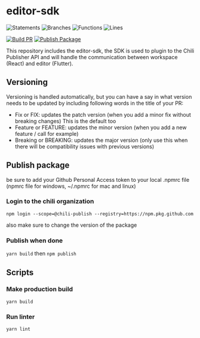 # editor-sdk

![Statements](https://img.shields.io/badge/statements-85.45%25-yellow.svg) ![Branches](https://img.shields.io/badge/branches-75.32%25-red.svg) ![Functions](https://img.shields.io/badge/functions-75.44%25-red.svg) ![Lines](https://img.shields.io/badge/lines-86.09%25-yellow.svg)

[![Build PR](https://github.com/chili-publish/editor-sdk/actions/workflows/pr-build.yml/badge.svg)](https://github.com/chili-publish/editor-sdk/actions/workflows/pr-build.yml) [![Publish Package](https://github.com/chili-publish/editor-sdk/actions/workflows/publish-package.yml/badge.svg)](https://github.com/chili-publish/editor-sdk/actions/workflows/publish-package.yml)


This repository includes the editor-sdk, the SDK is used to plugin to the Chili Publisher API and will handle the communication between workspace (React) and editor (Flutter).

## Versioning

Versioning is handled automatically, but you can have a say in what version needs to be updated by including following words in the title of your PR:
- Fix or FIX: updates the patch version (when you add a minor fix without breaking changes) This is the default too
- Feature or FEATURE: updates the minor version (when you add a new feature / call for example)
- Breaking or BREAKING: updates the major version (only use this when there will be compatibility issues with previous versions)

## Publish package

be sure to add your Github Personal Access token to your local .npmrc file (npmrc file for windows, ~/.npmrc for mac and linux)

### Login to the chili organization

`npm login --scope=@chili-publish --registry=https://npm.pkg.github.com`

also make sure to change the version of the package

### Publish when done

`yarn build`
then
`npm publish`

## Scripts

### Make production build

`yarn build`

### Run linter

`yarn lint`
